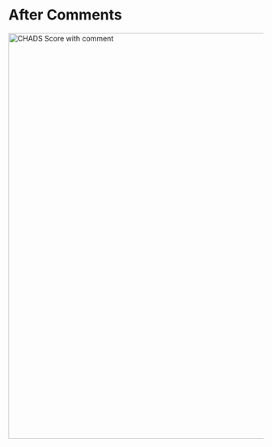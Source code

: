# After Comments

<img src="images/chads_score_with_comment.png" width="800" alt="CHADS Score with comment">
